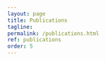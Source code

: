 ```yaml
---
layout: page
title: Publications
tagline: 
permalink: /publications.html
ref: publications
order: 5
---
```


